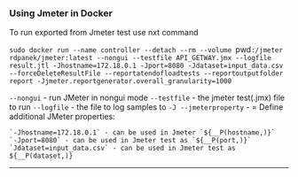 
### Using Jmeter in Docker

To run exported from Jmeter test use nxt command

`sudo docker run --name controller --detach --rm --volume `pwd`:/jmeter rdpanek/jmeter:latest --nongui --testfile API_GETWAY.jmx --logfile result.jtl -Jhostname=172.18.0.1 -Jport=8080 -Jdataset=input_data.csv --forceDeleteResultFile --reportatendofloadtests --reportoutputfolder report -Jjmeter.reportgenerator.overall_granularity=1000`

`--nongui` - run JMeter in nongui mode
`--testfile` - the jmeter test(.jmx) file to run
`--logfile` - the file to log samples to
`-J --jmeterproperty` - <argument>=<value> Define additional JMeter properties:

	`-Jhostname=172.18.0.1` - can be used in Jmeter `${__P(hostname,)}`
	`-Jport=8080` - can be used in Jmeter test as `${__P(port,)}`
	`Jdataset=input_data.csv` - can be used in Jmeter test as ${__P(dataset,)}
---

